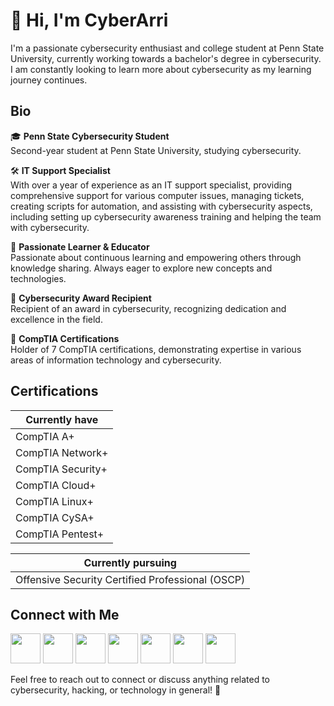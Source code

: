 <h1 align="left">👋 Hi, I'm CyberArri</h1>


<!--
**cyberarri/cyberarri** is a ✨ _special_ ✨ repository because its `README.md` (this file) appears on your GitHub profile.

Here are some ideas to get you started:

- 🔭 I’m currently working on ...
- 🌱 I’m currently learning ...
- 👯 I’m looking to collaborate on ...
- 🤔 I’m looking for help with ...
- 💬 Ask me about ...
- 📫 How to reach me: ...
- 😄 Pronouns: ...
- ⚡ Fun fact: ...
-->

I'm a passionate cybersecurity enthusiast and college student at Penn State University, currently working towards a bachelor's degree in cybersecurity. I am constantly looking to learn more about cybersecurity as my learning journey continues.

## Bio

🎓 **Penn State Cybersecurity Student**  
Second-year student at Penn State University, studying cybersecurity.

🛠️ **IT Support Specialist**  
With over a year of experience as an IT support specialist, providing comprehensive support for various computer issues, managing tickets, creating scripts for automation, and assisting with cybersecurity aspects, including setting up cybersecurity awareness training and helping the team with cybersecurity.

🌟 **Passionate Learner & Educator**  
Passionate about continuous learning and empowering others through knowledge sharing. Always eager to explore new concepts and technologies.

🏅 **Cybersecurity Award Recipient**  
Recipient of an award in cybersecurity, recognizing dedication and excellence in the field.

📜 **CompTIA Certifications**  
Holder of 7 CompTIA certifications, demonstrating expertise in various areas of information technology and cybersecurity.

## Certifications

| Currently have             | 
|----------------------------|
| CompTIA A+                 | 
| CompTIA Network+           |
| CompTIA Security+          | 
| CompTIA Cloud+             |   
| CompTIA Linux+             |
| CompTIA CySA+              |
| CompTIA Pentest+           |

| Currently pursuing                               |
|--------------------------------------------------|
| Offensive Security Certified Professional (OSCP) |

## Connect with Me
<a href="https://twitter.com/CyberArri"><img src="https://img.icons8.com/color/48/000000/twitter.png" width="48" height="48"></a>
<a href="https://medium.com/@cyberarri"><img src="https://img.icons8.com/color/48/000000/medium-monogram.png" width="48" height="48"></a>
<a href="https://cyberarri.wordpress.com/"><img src="https://img.icons8.com/color/48/000000/wordpress.png" width="48" height="48"></a>
<a href="https://www.youtube.com/@cyberarri"><img src="https://img.icons8.com/color/48/000000/youtube-play.png" width="48" height="48"></a>
<a href="https://www.linkedin.com/in/arriannaperez/"><img src="https://img.icons8.com/color/48/000000/linkedin.png" width="48" height="48"></a>
<a href="https://www.instagram.com/cyberarri/"><img src="https://img.icons8.com/color/48/000000/instagram-new.png" width="48" height="48"></a>
<a href="https://tryhackme.com/p/cyberarri"><img src="https://tryhackme.com/img/favicon.png" width="48" height="48"></a>

Feel free to reach out to connect or discuss anything related to cybersecurity, hacking, or technology in general! 🚀
